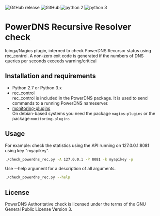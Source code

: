 ![GitHub release](https://img.shields.io/github/release/worldstream-labs/check_powerdns_rec.svg) 
![GitHub](https://img.shields.io/github/license/worldstream-labs/check_powerdns_rec.svg?color=blue) 
![python 2](https://img.shields.io/badge/python-2.7-blue.svg)
![python 3](https://img.shields.io/badge/python-3-blue.svg)

# PowerDNS Recursive Resolver check

Icinga/Nagios plugin, interned to check PowerDNS Recursor status using rec_control.
A non-zero exit code is generated if the numbers of DNS queries per seconds exceeds
warning/critical

## Installation and requirements

*   Python 2.7 or Python 3.x
*   [rec_control](https://doc.powerdns.com/recursor/manpages/rec_control.1.html)  
    rec_control is included in the PowerDNS package. It is used to send commands to a running PowerDNS nameserver.
*   [monitoring-plugins](https://github.com/monitoring-plugins/monitoring-plugins)  
    On debian-based systems you need the package `nagios-plugins` or the package `monitoring-plugins`


## Usage

For example: check the statistics using the API running on 127.0.0.1:8081 using key "myapikey".
```sh
./check_powerdns_rec.py -A 127.0.0.1 -P 8081 -k myapikey -p
```
Use --help argument for a description of all arguments. 
```sh
./check_powerdns_rec.py --help
```

## License

PowerDNS Authoritative check is licensed under the terms of the GNU
General Public License Version 3.
